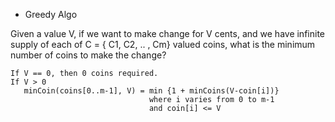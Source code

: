 * Greedy Algo

Given a value V, if we want to make change for V cents, and we have infinite supply of each of C = { C1, C2, .. , Cm} valued coins, what is the minimum number of coins to make the change?


```
If V == 0, then 0 coins required.
If V > 0
   minCoin(coins[0..m-1], V) = min {1 + minCoins(V-coin[i])} 
                               where i varies from 0 to m-1 
                               and coin[i] <= V 
```